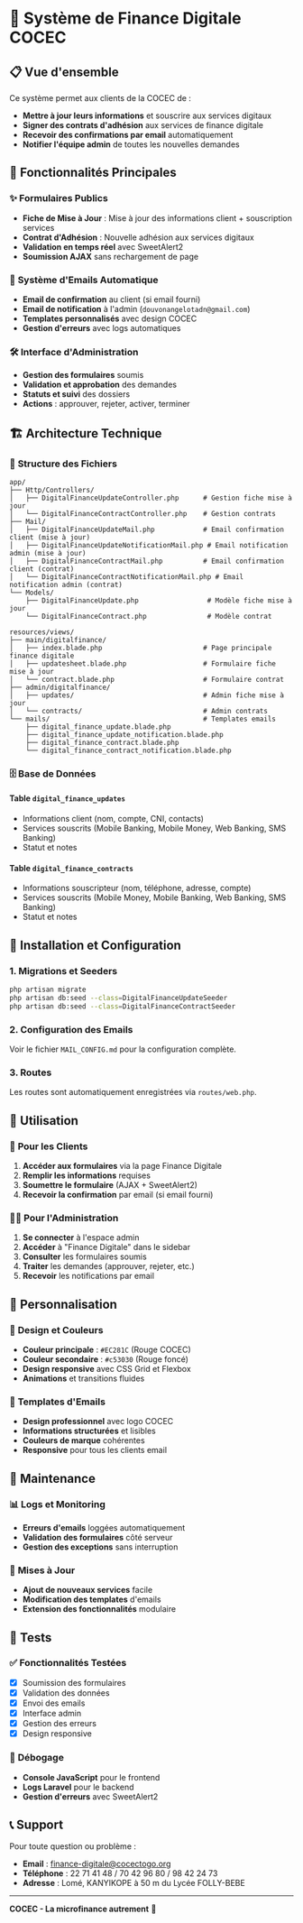 # 🚀 Système de Finance Digitale COCEC

## 📋 Vue d'ensemble

Ce système permet aux clients de la COCEC de :
- **Mettre à jour leurs informations** et souscrire aux services digitaux
- **Signer des contrats d'adhésion** aux services de finance digitale
- **Recevoir des confirmations par email** automatiquement
- **Notifier l'équipe admin** de toutes les nouvelles demandes

## 🎯 Fonctionnalités Principales

### ✨ **Formulaires Publics**
- **Fiche de Mise à Jour** : Mise à jour des informations client + souscription services
- **Contrat d'Adhésion** : Nouvelle adhésion aux services digitaux
- **Validation en temps réel** avec SweetAlert2
- **Soumission AJAX** sans rechargement de page

### 📧 **Système d'Emails Automatique**
- **Email de confirmation** au client (si email fourni)
- **Email de notification** à l'admin (`douvonangelotadn@gmail.com`)
- **Templates personnalisés** avec design COCEC
- **Gestion d'erreurs** avec logs automatiques

### 🛠️ **Interface d'Administration**
- **Gestion des formulaires** soumis
- **Validation et approbation** des demandes
- **Statuts et suivi** des dossiers
- **Actions** : approuver, rejeter, activer, terminer

## 🏗️ Architecture Technique

### 📁 **Structure des Fichiers**

```
app/
├── Http/Controllers/
│   ├── DigitalFinanceUpdateController.php      # Gestion fiche mise à jour
│   └── DigitalFinanceContractController.php    # Gestion contrats
├── Mail/
│   ├── DigitalFinanceUpdateMail.php            # Email confirmation client (mise à jour)
│   ├── DigitalFinanceUpdateNotificationMail.php # Email notification admin (mise à jour)
│   ├── DigitalFinanceContractMail.php          # Email confirmation client (contrat)
│   └── DigitalFinanceContractNotificationMail.php # Email notification admin (contrat)
└── Models/
    ├── DigitalFinanceUpdate.php                 # Modèle fiche mise à jour
    └── DigitalFinanceContract.php               # Modèle contrat

resources/views/
├── main/digitalfinance/
│   ├── index.blade.php                         # Page principale finance digitale
│   ├── updatesheet.blade.php                   # Formulaire fiche mise à jour
│   └── contract.blade.php                      # Formulaire contrat
├── admin/digitalfinance/
│   ├── updates/                                # Admin fiche mise à jour
│   └── contracts/                              # Admin contrats
└── mails/                                      # Templates emails
    ├── digital_finance_update.blade.php
    ├── digital_finance_update_notification.blade.php
    ├── digital_finance_contract.blade.php
    └── digital_finance_contract_notification.blade.php
```

### 🗄️ **Base de Données**

#### Table `digital_finance_updates`
- Informations client (nom, compte, CNI, contacts)
- Services souscrits (Mobile Banking, Mobile Money, Web Banking, SMS Banking)
- Statut et notes

#### Table `digital_finance_contracts`
- Informations souscripteur (nom, téléphone, adresse, compte)
- Services souscrits (Mobile Money, Mobile Banking, Web Banking, SMS Banking)
- Statut et notes

## 🚀 Installation et Configuration

### 1. **Migrations et Seeders**
```bash
php artisan migrate
php artisan db:seed --class=DigitalFinanceUpdateSeeder
php artisan db:seed --class=DigitalFinanceContractSeeder
```

### 2. **Configuration des Emails**
Voir le fichier `MAIL_CONFIG.md` pour la configuration complète.

### 3. **Routes**
Les routes sont automatiquement enregistrées via `routes/web.php`.

## 📱 Utilisation

### 👥 **Pour les Clients**

1. **Accéder aux formulaires** via la page Finance Digitale
2. **Remplir les informations** requises
3. **Soumettre le formulaire** (AJAX + SweetAlert2)
4. **Recevoir la confirmation** par email (si email fourni)

### 👨‍💼 **Pour l'Administration**

1. **Se connecter** à l'espace admin
2. **Accéder** à "Finance Digitale" dans le sidebar
3. **Consulter** les formulaires soumis
4. **Traiter** les demandes (approuver, rejeter, etc.)
5. **Recevoir** les notifications par email

## 🎨 Personnalisation

### 🎨 **Design et Couleurs**
- **Couleur principale** : `#EC281C` (Rouge COCEC)
- **Couleur secondaire** : `#c53030` (Rouge foncé)
- **Design responsive** avec CSS Grid et Flexbox
- **Animations** et transitions fluides

### 📧 **Templates d'Emails**
- **Design professionnel** avec logo COCEC
- **Informations structurées** et lisibles
- **Couleurs de marque** cohérentes
- **Responsive** pour tous les clients email

## 🔧 Maintenance

### 📊 **Logs et Monitoring**
- **Erreurs d'emails** loggées automatiquement
- **Validation des formulaires** côté serveur
- **Gestion des exceptions** sans interruption

### 🔄 **Mises à Jour**
- **Ajout de nouveaux services** facile
- **Modification des templates** d'emails
- **Extension des fonctionnalités** modulaire

## 🧪 Tests

### ✅ **Fonctionnalités Testées**
- [x] Soumission des formulaires
- [x] Validation des données
- [x] Envoi des emails
- [x] Interface admin
- [x] Gestion des erreurs
- [x] Design responsive

### 🐛 **Débogage**
- **Console JavaScript** pour le frontend
- **Logs Laravel** pour le backend
- **Gestion d'erreurs** avec SweetAlert2

## 📞 Support

Pour toute question ou problème :
- **Email** : finance-digitale@cocectogo.org
- **Téléphone** : 22 71 41 48 / 70 42 96 80 / 98 42 24 73
- **Adresse** : Lomé, KANYIKOPE à 50 m du Lycée FOLLY-BEBE

---

**COCEC - La microfinance autrement** 🚀
